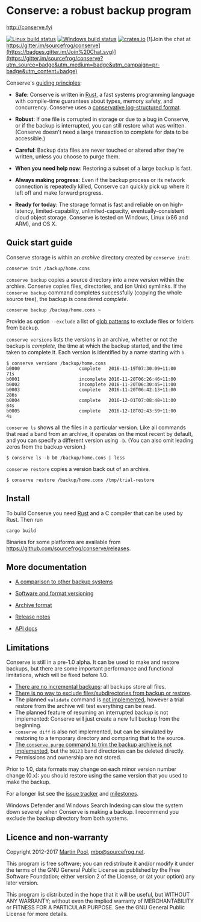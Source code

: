 # Conserve: a robust backup program

<http://conserve.fyi>

[![Linux build status](https://travis-ci.org/sourcefrog/conserve.svg)](https://travis-ci.org/sourcefrog/conserve)
[![Windows build status](https://ci.appveyor.com/api/projects/status/uw61cgrek8ykfi7g?svg=true)](https://ci.appveyor.com/project/sourcefrog/conserve)
[![crates.io](https://img.shields.io/crates/v/conserve.svg)](https://crates.io/crates/conserve)
[![Join the chat at https://gitter.im/sourcefrog/conserve](https://badges.gitter.im/Join%20Chat.svg)](https://gitter.im/sourcefrog/conserve?utm_source=badge&utm_medium=badge&utm_campaign=pr-badge&utm_content=badge)

Conserve's [guiding principles](doc/manifesto.md):

* **Safe**: Conserve is written in [Rust][rust], a fast systems programming
  language with compile-time guarantees about types, memory safety, and
  concurrency.
  Conserve uses a [conservative log-structured format](doc/format.md).

* **Robust**:  If one file is corrupted in storage or due
  to a bug in Conserve, or if the backup is interrupted, you can still
  restore what was written.  (Conserve doesn't need a large transaction to
  complete for data to be accessible.)

* **Careful**: Backup data files are never touched or altered after they're
  written, unless you choose to purge them.

* **When you need help now**: Restoring a subset of a large backup is fast.

* **Always making progress**: Even if the backup process or its network
  connection is repeatedly killed, Conserve can quickly pick up
  where it left off and make forward progress.

* **Ready for today**: The storage format is fast and reliable on on
  high-latency, limited-capability, unlimited-capacity, eventually-consistent
  cloud object storage.  Conserve is tested on Windows, Linux (x86 and ARM),
  and OS X.


## Quick start guide

Conserve storage is within an *archive* directory created by `conserve init`:

    conserve init /backup/home.cons

`conserve backup` copies a source directory into a new *version* within the archive.
Conserve copies files, directories, and (on Unix) symlinks.
If the `conserve backup` command completes successfully (copying the whole
source tree), the backup is considered *complete*.

    conserve backup /backup/home.cons ~

Provide as option `--exclude` a list of [glob patterns](http://man7.org/linux/man-pages/man7/glob.7.html) to exclude files or folders from backup.

`conserve versions` lists the versions in an archive,
whether or not the backup is *complete*,
the time at which the backup started,
and the time taken to complete it.
Each version is identified by a name starting with `b`.

    $ conserve versions /backup/home.cons
    b0000                      complete   2016-11-19T07:30:09+11:00     71s
    b0001                      incomplete 2016-11-20T06:26:46+11:00
    b0002                      incomplete 2016-11-20T06:30:45+11:00
    b0003                      complete   2016-11-20T06:42:13+11:00    286s
    b0004                      complete   2016-12-01T07:08:48+11:00     84s
    b0005                      complete   2016-12-18T02:43:59+11:00      4s

`conserve ls` shows all the files in a particular version.  Like all commands
that read a band from an archive, it operates on the most recent by default, and
you can specify a different version using `-b`.  (You can also omit leading zeros
from the backup version.)

    $ conserve ls -b b0 /backup/home.cons | less

`conserve restore` copies a version back out of an archive.

    $ conserve restore /backup/home.cons /tmp/trial-restore


## Install

To build Conserve you need [Rust][rust] and a C compiler that can be used by
Rust.  Then run

    cargo build

Binaries for some platforms are available from
<https://github.com/sourcefrog/conserve/releases>.

[rust]: https://rust-lang.org/
[sourcefrog]: http://sourcefrog.net/


## More documentation

* [A comparison to other backup systems][comparison]

[comparison]: https://github.com/sourcefrog/conserve/wiki/Compared-to-others

* [Software and format versioning](doc/versioning.md)

* [Archive format](doc/format.md)

* [Release notes](NEWS.md)

* [API docs](https://docs.rs/conserve/)


## Limitations

Conserve is still in a pre-1.0 alpha.  It can be used to make and restore
backups, but there are some important performance and functional limitations,
which will be fixed before 1.0.

* [There are no incremental backups][41]: all backups store all files.
* [There is no way to exclude files/subdirectories from backup or restore][8].
* The planned `validate` command is [not implemented][5],
  however a trial restore from the archive will test everything can be read.
* The planned feature of resuming an interrupted backup is not implemented:
  Conserve will just create a new full backup from the beginning.
* `conserve diff` is also not implemented, but can be simulated by restoring to
  a temporary directory and comparing that to the source.
* [The `conserve purge` command to trim the backup archive is not implemented][43],
  but the `b0123` band directories can be deleted directly.
* Permissions and ownership are not stored.

Prior to 1.0, data formats may change on each minor version number change (0.x):
you should restore using the same version that you used to make the backup.

[5]: https://github.com/sourcefrog/conserve/issues/5
[8]: https://github.com/sourcefrog/conserve/issues/8
[32]: https://github.com/sourcefrog/conserve/issues/32
[41]: https://github.com/sourcefrog/conserve/issues/41
[42]:https://github.com/sourcefrog/conserve/issues/42
[43]: https://github.com/sourcefrog/conserve/issues/43

For a longer list see the [issue tracker][issues] and
[milestones][milestones].

[issues]: https://github.com/sourcefrog/conserve/issues
[milestones]: https://github.com/sourcefrog/conserve/milestones

Windows Defender and Windows Search Indexing can slow the system down severely
when Conserve is making a backup.  I recommend you exclude the backup directory
from both systems.


## Licence and non-warranty

Copyright 2012-2017 [Martin Pool][sourcefrog], mbp@sourcefrog.net.

This program is free software; you can redistribute it and/or
modify it under the terms of the GNU General Public License
as published by the Free Software Foundation; either version 2
of the License, or (at your option) any later version.

This program is distributed in the hope that it will be useful,
but WITHOUT ANY WARRANTY; without even the implied warranty of
MERCHANTABILITY or FITNESS FOR A PARTICULAR PURPOSE.  See the
GNU General Public License for more details.
